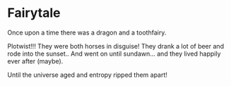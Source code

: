 # Fairytale

Once upon a time there was a dragon and a toothfairy.

Plotwist!!! They were both horses in disguise!
They drank a lot of beer and rode into the sunset..
And went on until sundawn...
and they lived happily ever after (maybe).

Until the universe aged and entropy ripped them apart!
